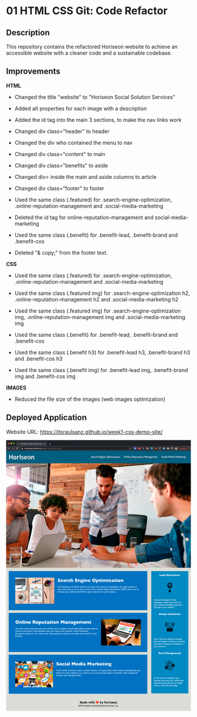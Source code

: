 # 01 HTML CSS Git: Code Refactor

## Description

This repository contains the refactored Horiseon website to achieve an accessible website with a cleaner code and a sustainable codebase.


## Improvements

**HTML**

- Changed the title "website" to "Horiseon Social Solution Services"

- Added alt properties for each image with a description

- Added the id tag into the main 3 sections, to make the nav links work

- Changed div class="header" to header
- Changed the div who contained the menu to nav
- Changed div class="content" to main
- Changed div class="benefits" to aside
- Changed div> inside the main and aside columns to article 
- Changed div class="footer" to footer

- Used the same class (.featured) for .search-engine-optimization, .online-reputation-management and .social-media-marketing
- Deleted the id tag for online-reputation-management and social-media-marketing
- Used the same class (.benefit) for .benefit-lead, .benefit-brand and .benefit-cos

- Deleted "& copy;" from the footer text.


**CSS**

- Used the same class (.featured) for .search-engine-optimization, .online-reputation-management and .social-media-marketing
- Used the same class (.featured img) for .search-engine-optimization h2, .online-reputation-management h2 and .social-media-marketing h2
- Used the same class (.featured img) for .search-engine-optimization img, .online-reputation-management img and .social-media-marketing img

- Used the same class (.benefit) for .benefit-lead, .benefit-brand and .benefit-cos
- Used the same class (.benefit h3) for .benefit-lead h3, .benefit-brand h3 and .benefit-cos h3
- Used the same class (.benefit img) for .benefit-lead img, .benefit-brand img and .benefit-cos img


**IMAGES**

- Reduced the file size of the images (web images optimization)


## Deployed Application

Website URL: <a href="https://itsraulsanz.github.io/week1-css-demo-site/">https://itsraulsanz.github.io/week1-css-demo-site/</a>

<img src="screenshot.jpg">
